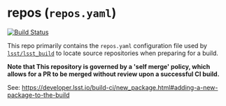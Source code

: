 repos (`repos.yaml`)
===


[![Build Status](https://travis-ci.org/lsst/repos.png)](https://travis-ci.org/lsst/repos)

This repo primarily contains the `repos.yaml` configuration file used by
[`lsst/lsst_build`](https://github.com/lsst/lsst_build) to locate source
repositories when preparing for a build.

**Note that This repository is governed by a 'self merge' policy, which allows
for a PR to be merged without review upon a successful CI build.**

See: https://developer.lsst.io/build-ci/new_package.html#adding-a-new-package-to-the-build
